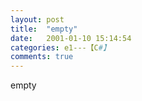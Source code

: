 ```yaml
---
layout: post
title:  "empty"
date:   2001-01-10 15:14:54
categories: e1---【C#】
comments: true
---
```

empty
